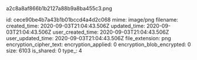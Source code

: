 a2c8a8af866b1b2127a88b9a8ba455c3.png

id: cece90be4b7a43b1b01bccd4a4d2c068
mime: image/png
filename: 
created_time: 2020-09-03T21:04:43.506Z
updated_time: 2020-09-03T21:04:43.506Z
user_created_time: 2020-09-03T21:04:43.506Z
user_updated_time: 2020-09-03T21:04:43.506Z
file_extension: png
encryption_cipher_text: 
encryption_applied: 0
encryption_blob_encrypted: 0
size: 6103
is_shared: 0
type_: 4